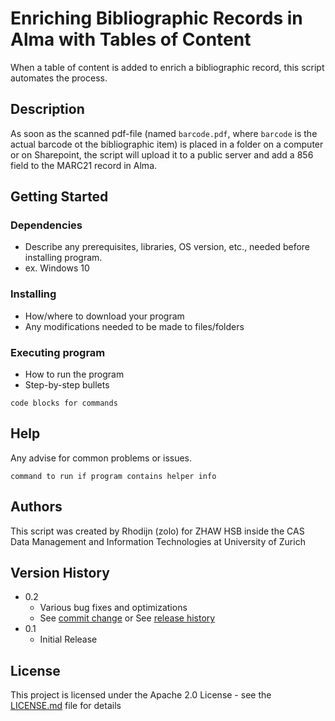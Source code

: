 # Enriching Bibliographic Records in Alma with Tables of Content

When a table of content is added to enrich a bibliographic record, this script automates the process.

## Description

As soon as the scanned pdf-file (named ```barcode.pdf```, where ```barcode``` is the actual barcode ot the bibliographic item) is placed in a folder on a computer or on Sharepoint, the script will upload it to a public server and add a 856 field to the MARC21 record in Alma.

## Getting Started

### Dependencies

* Describe any prerequisites, libraries, OS version, etc., needed before installing program.
* ex. Windows 10

### Installing

* How/where to download your program
* Any modifications needed to be made to files/folders

### Executing program

* How to run the program
* Step-by-step bullets
```
code blocks for commands
```

## Help

Any advise for common problems or issues.
```
command to run if program contains helper info
```

## Authors

This script was created by Rhodijn (zolo) for ZHAW HSB inside the CAS Data Management and Information Technologies at University of Zurich

## Version History

* 0.2
    * Various bug fixes and optimizations
    * See [commit change]() or See [release history]()
* 0.1
    * Initial Release

## License

This project is licensed under the Apache 2.0 License - see the [LICENSE.md](https://github.com/rhodijn/toc/blob/main/LICENSE.md) file for details
